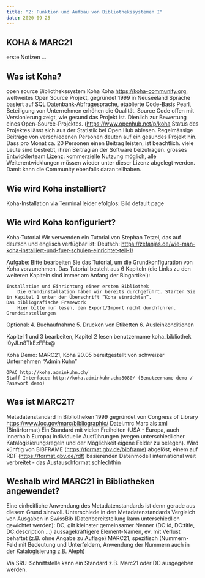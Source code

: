 ```yaml
---
title: "2: Funktion und Aufbau von Bibliothekssystemen I"
date: 2020-09-25
---
```


## KOHA & MARC21

erste Notizen ...

## Was ist Koha?
open source Bibliothekssystem Koha
Koha https://koha-community.org, weltweites Open Source Projekt, gegründet 1999 in Neuseeland
Sprache basiert auf SQL Datenbank-Abfragesprache, etablierte Code-Basis Pearl, 
Beteiligung von Unternehmen erhöhen die Qualität. Source Code offen mit Versionierung zeigt, wie gesund das Projekt ist. Dienlich zur Bewertung eines Open-Source-Projektes. (https://www.openhub.net/p/koha
Status des Projektes lässt sich aus der Statistik bei Open Hub ablesen. 
Regelmässige Beiträge von verschiedenen Personen deuten auf ein gesundes Projekt hin.
Dass pro Monat ca. 20 Personen einen Beitrag leisten, ist beachtlich.
viele Leute sind bestrebt, ihren Beitrag an der Software beizutragen. grosses Entwicklerteam
Lizenz: kommerzielle Nutzung möglich, alle Weiterentwicklungen müssen wieder unter dieser Lizenz abgelegt werden. Damit kann die Community ebenfalls daran teilhaben.

## Wie wird Koha installiert?
Koha-Installation via Terminal leider efolglos: Bild default page

## Wie wird Koha konfiguriert?
Koha-Tutorial
Wir verwenden ein Tutorial von Stephan Tetzel, das auf deutsch und englisch verfügbar ist:
Deutsch: https://zefanjas.de/wie-man-koha-installiert-und-fuer-schulen-einrichtet-teil-1/

Aufgabe: Bitte bearbeiten Sie das Tutorial, um die Grundkonfiguration von Koha vorzunehmen. Das Tutorial besteht aus 6 Kapiteln (die Links zu den weiteren Kapiteln sind immer am Anfang der Blogartikel):

    Installation und Einrichtung einer ersten Bibliothek
        Die Grundinstallation haben wir bereits durchgeführt. Starten Sie in Kapitel 1 unter der Überschrift “Koha einrichten”.
    Das bibliografische Framework
        Hier bitte nur lesen, den Export/Import nicht durchführen.
    Grundeinstellungen

Optional:
4. Buchaufnahme
5. Drucken von Etiketten
6. Ausleihkonditionen

Kapitel 1 und 3 bearbeiten, Kapitel 2 lesen
benutzername koha_bibliothek
l0yJLn8TkEzFFfs@

Koha Demo:
MARC21, Koha 20.05 bereitgestellt von schweizer Unternehmen “Admin Kuhn”

    OPAC http://koha.adminkuhn.ch/
    Staff Interface: http://koha.adminkuhn.ch:8080/ (Benutzername demo / Passwort demo)

## Was ist MARC21? 
Metadatenstandard in Bibliotheken
1999 gegründet von Congress of Library https://www.loc.gov/marc/bibliographic/
Datei.mrc Marc als xml (Binärformat)
Ein Standard mit vielen Freiheiten (USA - Europa, auch innerhalb Europa)
individuelle Ausführungen (wegen unterschiedlicher Katalogisierungsregeln und der Möglichkeit eigene Felder zu belegen).
Wird künftig von BIBFRAME (https://format.gbv.de/bibframe) abgelöst, einem auf RDF (https://format.gbv.de/rdf) basierenden Datenmodell
international weit verbreitet - das Austauschformat schlechthin

## Weshalb wird MARC21 in Bibliotheken angewendet?
Eine einheitliche Anwendung des Metadatenstandards ist denn gerade aus diesem Grund sinnvoll.
Unterschiede in den Metadatenstandards
Vergleich von Ausgaben in SwissBib (Datenbereitstellung kann unterschiedlich gewichtet werden):
DC, gilt kleinster gemeinsamer Nenner (DC:id, DC:title, DC:description ...) aussagekräftigere Element-Namen, ev. mit Verlust behaftet (z.B. ohne Angabe zu Auflage)
MARC21, spezifisch (Nummern-Feld mit Bedeutung und Unterfeldern, Anwendung der Nummern auch in der Katalogisierung z.B. Aleph)

Via SRU-Schnittstelle kann ein Standard z.B. Marc21 oder DC ausgegeben werden.
